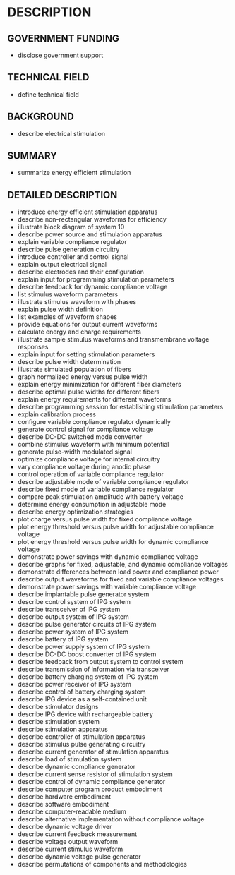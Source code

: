 # DESCRIPTION

## GOVERNMENT FUNDING

- disclose government support

## TECHNICAL FIELD

- define technical field

## BACKGROUND

- describe electrical stimulation

## SUMMARY

- summarize energy efficient stimulation

## DETAILED DESCRIPTION

- introduce energy efficient stimulation apparatus
- describe non-rectangular waveforms for efficiency
- illustrate block diagram of system 10
- describe power source and stimulation apparatus
- explain variable compliance regulator
- describe pulse generation circuitry
- introduce controller and control signal
- explain output electrical signal
- describe electrodes and their configuration
- explain input for programming stimulation parameters
- describe feedback for dynamic compliance voltage
- list stimulus waveform parameters
- illustrate stimulus waveform with phases
- explain pulse width definition
- list examples of waveform shapes
- provide equations for output current waveforms
- calculate energy and charge requirements
- illustrate sample stimulus waveforms and transmembrane voltage responses
- explain input for setting stimulation parameters
- describe pulse width determination
- illustrate simulated population of fibers
- graph normalized energy versus pulse width
- explain energy minimization for different fiber diameters
- describe optimal pulse widths for different fibers
- explain energy requirements for different waveforms
- describe programming session for establishing stimulation parameters
- explain calibration process
- configure variable compliance regulator dynamically
- generate control signal for compliance voltage
- describe DC-DC switched mode converter
- combine stimulus waveform with minimum potential
- generate pulse-width modulated signal
- optimize compliance voltage for internal circuitry
- vary compliance voltage during anodic phase
- control operation of variable compliance regulator
- describe adjustable mode of variable compliance regulator
- describe fixed mode of variable compliance regulator
- compare peak stimulation amplitude with battery voltage
- determine energy consumption in adjustable mode
- describe energy optimization strategies
- plot charge versus pulse width for fixed compliance voltage
- plot energy threshold versus pulse width for adjustable compliance voltage
- plot energy threshold versus pulse width for dynamic compliance voltage
- demonstrate power savings with dynamic compliance voltage
- describe graphs for fixed, adjustable, and dynamic compliance voltages
- demonstrate differences between load power and compliance power
- describe output waveforms for fixed and variable compliance voltages
- demonstrate power savings with variable compliance voltage
- describe implantable pulse generator system
- describe control system of IPG system
- describe transceiver of IPG system
- describe output system of IPG system
- describe pulse generator circuits of IPG system
- describe power system of IPG system
- describe battery of IPG system
- describe power supply system of IPG system
- describe DC-DC boost converter of IPG system
- describe feedback from output system to control system
- describe transmission of information via transceiver
- describe battery charging system of IPG system
- describe power receiver of IPG system
- describe control of battery charging system
- describe IPG device as a self-contained unit
- describe stimulator designs
- describe IPG device with rechargeable battery
- describe stimulation system
- describe stimulation apparatus
- describe controller of stimulation apparatus
- describe stimulus pulse generating circuitry
- describe current generator of stimulation apparatus
- describe load of stimulation system
- describe dynamic compliance generator
- describe current sense resistor of stimulation system
- describe control of dynamic compliance generator
- describe computer program product embodiment
- describe hardware embodiment
- describe software embodiment
- describe computer-readable medium
- describe alternative implementation without compliance voltage
- describe dynamic voltage driver
- describe current feedback measurement
- describe voltage output waveform
- describe current stimulus waveform
- describe dynamic voltage pulse generator
- describe permutations of components and methodologies

